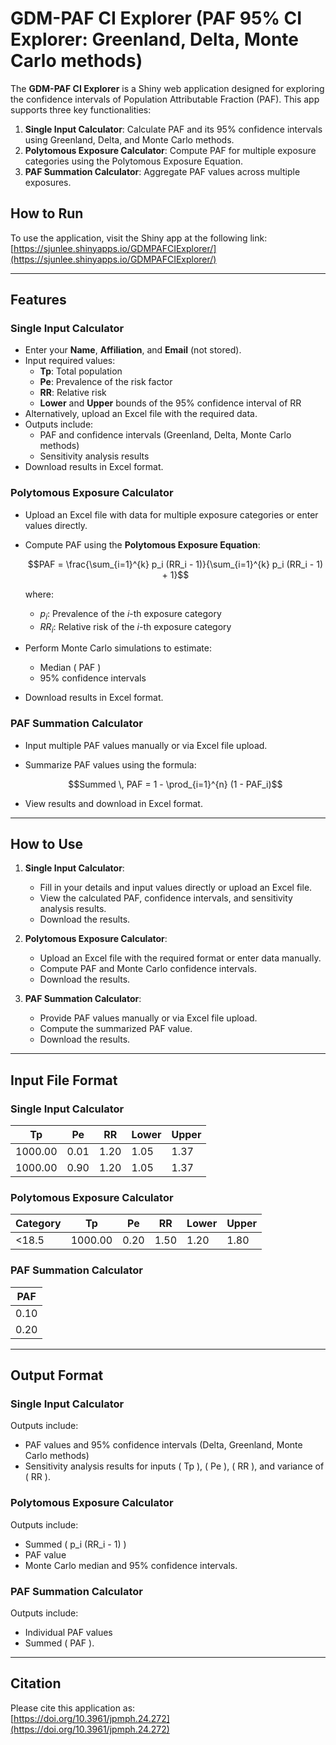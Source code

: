 # GDM-PAF CI Explorer (PAF 95% CI Explorer: Greenland, Delta, Monte Carlo methods)

The **GDM-PAF CI Explorer** is a Shiny web application designed for exploring the confidence intervals of Population Attributable Fraction (PAF). This app supports three key functionalities:

1. **Single Input Calculator**: Calculate PAF and its 95% confidence intervals using Greenland, Delta, and Monte Carlo methods.
2. **Polytomous Exposure Calculator**: Compute PAF for multiple exposure categories using the Polytomous Exposure Equation.
3. **PAF Summation Calculator**: Aggregate PAF values across multiple exposures.

## How to Run
To use the application, visit the Shiny app at the following link:  
[https://sjunlee.shinyapps.io/GDMPAFCIExplorer/](https://sjunlee.shinyapps.io/GDMPAFCIExplorer/)

---

## Features

### Single Input Calculator
- Enter your **Name**, **Affiliation**, and **Email** (not stored).
- Input required values:
  - **Tp**: Total population
  - **Pe**: Prevalence of the risk factor
  - **RR**: Relative risk
  - **Lower** and **Upper** bounds of the 95% confidence interval of RR
- Alternatively, upload an Excel file with the required data.
- Outputs include:
  - PAF and confidence intervals (Greenland, Delta, Monte Carlo methods)
  - Sensitivity analysis results
- Download results in Excel format.

### Polytomous Exposure Calculator
- Upload an Excel file with data for multiple exposure categories or enter values directly.
- Compute PAF using the **Polytomous Exposure Equation**:

  $$PAF = \frac{\sum_{i=1}^{k} p_i (RR_i - 1)}{\sum_{i=1}^{k} p_i (RR_i - 1) + 1}$$

  where:
  - $p_i$: Prevalence of the $i$-th exposure category  
  - $RR_i$: Relative risk of the $i$-th exposure category

- Perform Monte Carlo simulations to estimate:
  - Median \( PAF \)
  - 95% confidence intervals
- Download results in Excel format.

### PAF Summation Calculator
- Input multiple PAF values manually or via Excel file upload.
- Summarize PAF values using the formula:

  $$Summed \, PAF = 1 - \prod_{i=1}^{n} (1 - PAF_i)$$

- View results and download in Excel format.

---

## How to Use

1. **Single Input Calculator**:
   - Fill in your details and input values directly or upload an Excel file.
   - View the calculated PAF, confidence intervals, and sensitivity analysis results.
   - Download the results.

2. **Polytomous Exposure Calculator**:
   - Upload an Excel file with the required format or enter data manually.
   - Compute PAF and Monte Carlo confidence intervals.
   - Download the results.

3. **PAF Summation Calculator**:
   - Provide PAF values manually or via Excel file upload.
   - Compute the summarized PAF value.
   - Download the results.

---

## Input File Format

### Single Input Calculator
| **Tp**  | **Pe** | **RR** | **Lower** | **Upper** |
|---------|--------|--------|-----------|-----------|
| 1000.00 | 0.01   | 1.20   | 1.05      | 1.37      |
| 1000.00 | 0.90   | 1.20   | 1.05      | 1.37      |

### Polytomous Exposure Calculator
| **Category** | **Tp**  | **Pe** | **RR** | **Lower** | **Upper** |
|--------------|---------|--------|--------|-----------|-----------|
| <18.5        | 1000.00 | 0.20   | 1.50   | 1.20      | 1.80      |

### PAF Summation Calculator
| **PAF** |
|---------|
| 0.10    |
| 0.20    |

---

## Output Format

### Single Input Calculator
Outputs include:
- PAF values and 95% confidence intervals (Delta, Greenland, Monte Carlo methods)
- Sensitivity analysis results for inputs \( Tp \), \( Pe \), \( RR \), and variance of \( RR \).

### Polytomous Exposure Calculator
Outputs include:
- Summed \( p_i (RR_i - 1) \)
- PAF value
- Monte Carlo median and 95% confidence intervals.

### PAF Summation Calculator
Outputs include:
- Individual PAF values
- Summed \( PAF \).

---

## Citation
Please cite this application as:  
[https://doi.org/10.3961/jpmph.24.272](https://doi.org/10.3961/jpmph.24.272)
